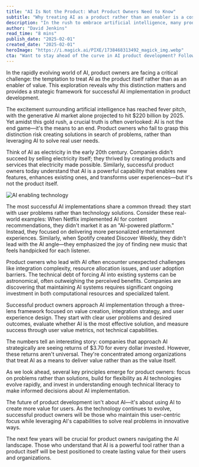```yaml
---
title: "AI Is Not the Product: What Product Owners Need to Know"
subtitle: "Why treating AI as a product rather than an enabler is a costly mistake"
description: "In the rush to embrace artificial intelligence, many product owners are making a fundamental mistake: treating AI as the product itself rather than understanding its role as an enabler of value. This comprehensive exploration reveals why this distinction matters and what it means for the future of product development."
author: "David Jenkins"
read_time: "8 mins"
publish_date: "2025-02-01"
created_date: "2025-02-01"
heroImage: "https://i.magick.ai/PIXE/1738468313492_magick_img.webp"
cta: "Want to stay ahead of the curve in AI product development? Follow us on LinkedIn for regular insights, expert analyses, and join a community of forward-thinking product leaders shaping the future of technology."
---
```


In the rapidly evolving world of AI, product owners are facing a critical challenge: the temptation to treat AI as the product itself rather than as an enabler of value. This exploration reveals why this distinction matters and provides a strategic framework for successful AI implementation in product development.

The excitement surrounding artificial intelligence has reached fever pitch, with the generative AI market alone projected to hit $220 billion by 2025. Yet amidst this gold rush, a crucial truth is often overlooked: AI is not the end game—it's the means to an end. Product owners who fail to grasp this distinction risk creating solutions in search of problems, rather than leveraging AI to solve real user needs.

Think of AI as electricity in the early 20th century. Companies didn't succeed by selling electricity itself; they thrived by creating products and services that electricity made possible. Similarly, successful product owners today understand that AI is a powerful capability that enables new features, enhances existing ones, and transforms user experiences—but it's not the product itself.

![AI enabling technology](https://i.magick.ai/PIXE/1738468313495_magick_img.webp)

The most successful AI implementations share a common thread: they start with user problems rather than technology solutions. Consider these real-world examples: When Netflix implemented AI for content recommendations, they didn't market it as an "AI-powered platform." Instead, they focused on delivering more personalized entertainment experiences. Similarly, when Spotify created Discover Weekly, they didn't lead with the AI angle—they emphasized the joy of finding new music that feels handpicked for each listener.

Product owners who lead with AI often encounter unexpected challenges like integration complexity, resource allocation issues, and user adoption barriers. The technical debt of forcing AI into existing systems can be astronomical, often outweighing the perceived benefits. Companies are discovering that maintaining AI systems requires significant ongoing investment in both computational resources and specialized talent.

Successful product owners approach AI implementation through a three-lens framework focused on value creation, integration strategy, and user experience design. They start with clear user problems and desired outcomes, evaluate whether AI is the most effective solution, and measure success through user value metrics, not technical capabilities.

The numbers tell an interesting story: companies that approach AI strategically are seeing returns of $3.70 for every dollar invested. However, these returns aren't universal. They're concentrated among organizations that treat AI as a means to deliver value rather than as the value itself.

As we look ahead, several key principles emerge for product owners: focus on problems rather than solutions, build for flexibility as AI technologies evolve rapidly, and invest in understanding enough technical literacy to make informed decisions about AI implementation.

The future of product development isn't about AI—it's about using AI to create more value for users. As the technology continues to evolve, successful product owners will be those who maintain this user-centric focus while leveraging AI's capabilities to solve real problems in innovative ways.

The next few years will be crucial for product owners navigating the AI landscape. Those who understand that AI is a powerful tool rather than a product itself will be best positioned to create lasting value for their users and organizations.